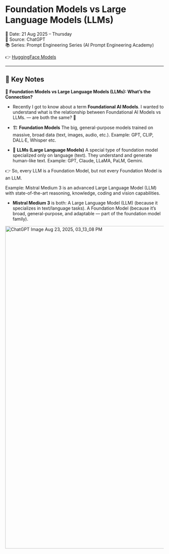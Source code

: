 # Foundation Models vs Large Language Models (LLMs)

📅 Date: 21 Aug 2025 – Thursday  
🎯 Source: ChatGPT  
📚 Series: Prompt Engineering Series (AI Prompt Engineering Academy)

👉  [HuggingFace Models](https://huggingface.co/models) 

---

## 🔑 Key Notes
🚀 **Foundation Models vs Large Language Models (LLMs): What’s the Connection?**

- Recently I got to know about a term **Foundational AI Models**.
I wanted to understand what is the relationship between Foundational AI Models vs LLMs. — are both the same? 🤔

- 🏗️ **Foundation Models**
The big, general-purpose models trained on massive, broad data (text, images, audio, etc.).
Example: GPT, CLIP, DALL·E, Whisper etc.

- 📖 **LLMs (Large Language Models)**
A special type of foundation model specialized only on language (text). They understand and generate human-like text.
Example: GPT, Claude, LLaMA, PaLM, Gemini.

👉 So, every LLM is a Foundation Model, but not every Foundation Model is an LLM.

Example: 
Mistral Medium 3 is an advanced Large Language Model (LLM) with state-of-the-art reasoning, knowledge, coding and vision capabilities.

- **Mistral Medium 3** is both:
A Large Language Model (LLM) (because it specializes in text/language tasks).
A Foundation Model (because it’s broad, general-purpose, and adaptable — part of the foundation model family).

<img width="1536" height="1024" alt="ChatGPT Image Aug 23, 2025, 03_13_08 PM" src="https://github.com/user-attachments/assets/e97e3911-53c4-493d-a19f-8be912c64998" />


